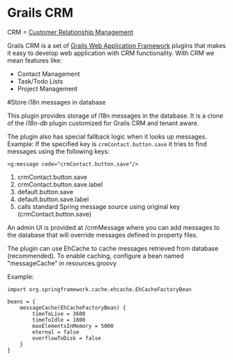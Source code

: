 # Grails CRM

CRM = [Customer Relationship Management](http://en.wikipedia.org/wiki/Customer_relationship_management)

Grails CRM is a set of [Grails Web Application Framework](http://www.grails.org/)
plugins that makes it easy to develop web application with CRM functionality.
With CRM we mean features like:

- Contact Management
- Task/Todo Lists
- Project Management

#Store i18n messages in database

This plugin provides storage of i18n messages in the database.
It is a clone of the *i18n-db* plugin customized for Grails CRM and tenant aware.

The plugin also has special fallback logic when it looks up messages.
Example: If the specified key is `crmContact.button.save` it tries to find messages using the following keys:

    <g:message code="crmContact.button.save"/>

1. crmContact.button.save
2. crmContact.button.save.label
3. default.button.save
4. default.button.save.label
5. calls standard Spring message source using original key (crmContact.button.save)

An admin UI is provided at <app-name>/crmMessage where you can add messages to the database that will override
messages defined in property files.

The plugin can use EhCache to cache messages retrieved from database (recommended).
To enable caching, configure a bean named "messageCache" in resources.groovy

Example:

    import org.springframework.cache.ehcache.EhCacheFactoryBean

    beans = {
        messageCache(EhCacheFactoryBean) {
            timeToLive = 3600
            timeToIdle = 1800
            maxElementsInMemory = 5000
            eternal = false
            overflowToDisk = false
        }
    }
